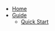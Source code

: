 * [Home](/)
* [Guide](guide/README.md "The greatest guide in the world")
  * [Quick Start](guide/quick-start.md)
